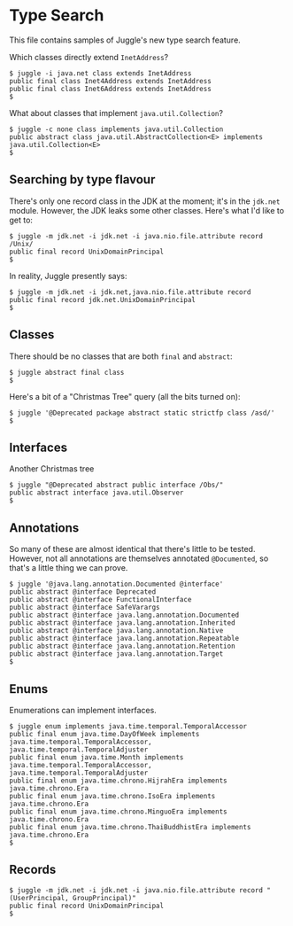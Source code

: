 <!-- 
    Juggle -- an API search tool for Java
   
    Copyright 2020,2023 Paul Bennett
   
    Licensed under the Apache License, Version 2.0 (the "License");
    you may not use this file except in compliance with the License.
    You may obtain a copy of the License at
   
       http://www.apache.org/licenses/LICENSE-2.0
   
    Unless required by applicable law or agreed to in writing, software
    distributed under the License is distributed on an "AS IS" BASIS,
    WITHOUT WARRANTIES OR CONDITIONS OF ANY KIND, either express or implied.
    See the License for the specific language governing permissions and
    limitations under the License.
-->
# Type Search

This file contains samples of Juggle's new type search feature.

Which classes directly extend `InetAddress`?
```shell
$ juggle -i java.net class extends InetAddress
public final class Inet4Address extends InetAddress
public final class Inet6Address extends InetAddress
$
```

What about classes that implement `java.util.Collection`?
```shell
$ juggle -c none class implements java.util.Collection
public abstract class java.util.AbstractCollection<E> implements java.util.Collection<E>
$
```

## Searching by type flavour

There's only one record class in the JDK at the moment; it's in the `jdk.net` 
module.  However, the JDK leaks some other classes.  Here's what I'd like to
get to:
```shell
$ juggle -m jdk.net -i jdk.net -i java.nio.file.attribute record /Unix/
public final record UnixDomainPrincipal
$
```

In reality, Juggle presently says:
```shell
$ juggle -m jdk.net -i jdk.net,java.nio.file.attribute record
public final record jdk.net.UnixDomainPrincipal
$
```

## Classes

There should be no classes that are both `final` and `abstract`:
```shell
$ juggle abstract final class
$
```

Here's a bit of a "Christmas Tree" query (all the bits turned on):
```shell
$ juggle '@Deprecated package abstract static strictfp class /asd/'
$
```

## Interfaces

Another Christmas tree
```shell
$ juggle "@Deprecated abstract public interface /Obs/"  
public abstract interface java.util.Observer
$
```

## Annotations

So many of these are almost identical that there's little to be tested.
However, not all annotations are themselves annotated `@Documented`, so
that's a little thing we can prove.
```shell
$ juggle '@java.lang.annotation.Documented @interface'       
public abstract @interface Deprecated
public abstract @interface FunctionalInterface
public abstract @interface SafeVarargs
public abstract @interface java.lang.annotation.Documented
public abstract @interface java.lang.annotation.Inherited
public abstract @interface java.lang.annotation.Native
public abstract @interface java.lang.annotation.Repeatable
public abstract @interface java.lang.annotation.Retention
public abstract @interface java.lang.annotation.Target
$
```

## Enums

Enumerations can implement interfaces.
```shell
$ juggle enum implements java.time.temporal.TemporalAccessor
public final enum java.time.DayOfWeek implements java.time.temporal.TemporalAccessor, java.time.temporal.TemporalAdjuster
public final enum java.time.Month implements java.time.temporal.TemporalAccessor, java.time.temporal.TemporalAdjuster
public final enum java.time.chrono.HijrahEra implements java.time.chrono.Era
public final enum java.time.chrono.IsoEra implements java.time.chrono.Era
public final enum java.time.chrono.MinguoEra implements java.time.chrono.Era
public final enum java.time.chrono.ThaiBuddhistEra implements java.time.chrono.Era
$
```

## Records

```shell
$ juggle -m jdk.net -i jdk.net -i java.nio.file.attribute record "(UserPrincipal, GroupPrincipal)"
public final record UnixDomainPrincipal
$
```
